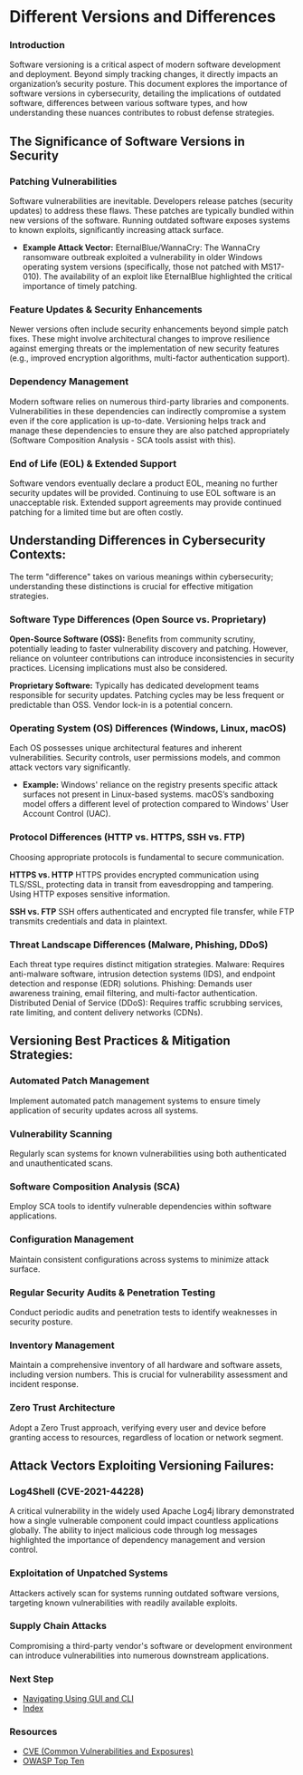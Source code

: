 # Different Versions and Differences
### Introduction
Software versioning is a critical aspect of modern software development and deployment. Beyond simply tracking changes, it directly impacts an organization’s security posture. This document explores the importance of software versions in cybersecurity, detailing the implications of outdated software, differences between various software types, and how understanding these nuances contributes to robust defense strategies.

## The Significance of Software Versions in Security

### Patching Vulnerabilities
Software vulnerabilities are inevitable. Developers release patches (security updates) to address these flaws. These patches are typically bundled within new versions of the software. Running outdated software exposes systems to known exploits, significantly increasing attack surface.
  - **Example Attack Vector:** EternalBlue/WannaCry: The WannaCry ransomware outbreak exploited a vulnerability in older Windows operating system versions (specifically, those not patched with MS17-010). The availability of an exploit like EternalBlue highlighted the critical importance of timely patching.

### Feature Updates & Security Enhancements
Newer versions often include security enhancements beyond simple patch fixes. These might involve architectural changes to improve resilience against emerging threats or the implementation of new security features (e.g., improved encryption algorithms, multi-factor authentication support).

### Dependency Management
Modern software relies on numerous third-party libraries and components. Vulnerabilities in these dependencies can indirectly compromise a system even if the core application is up-to-date. Versioning helps track and manage these dependencies to ensure they are also patched appropriately (Software Composition Analysis - SCA tools assist with this).

### End of Life (EOL) & Extended Support
Software vendors eventually declare a product EOL, meaning no further security updates will be provided. Continuing to use EOL software is an unacceptable risk. Extended support agreements may provide continued patching for a limited time but are often costly.

## Understanding Differences in Cybersecurity Contexts:

The term "difference" takes on various meanings within cybersecurity; understanding these distinctions is crucial for effective mitigation strategies.

### Software Type Differences (Open Source vs. Proprietary)
**Open-Source Software (OSS):** Benefits from community scrutiny, potentially leading to faster vulnerability discovery and patching. However, reliance on volunteer contributions can introduce inconsistencies in security practices. Licensing implications must also be considered.

**Proprietary Software:** Typically has dedicated development teams responsible for security updates. Patching cycles may be less frequent or predictable than OSS. Vendor lock-in is a potential concern.

### Operating System (OS) Differences (Windows, Linux, macOS)
Each OS possesses unique architectural features and inherent vulnerabilities. Security controls, user permissions models, and common attack vectors vary significantly.
  - **Example:** Windows' reliance on the registry presents specific attack surfaces not present in Linux-based systems. macOS’s sandboxing model offers a different level of protection compared to Windows' User Account Control (UAC).

### Protocol Differences (HTTP vs. HTTPS, SSH vs. FTP)
Choosing appropriate protocols is fundamental to secure communication.

**HTTPS vs. HTTP**
HTTPS provides encrypted communication using TLS/SSL, protecting data in transit from eavesdropping and tampering. Using HTTP exposes sensitive information.

**SSH vs. FTP**
SSH offers authenticated and encrypted file transfer, while FTP transmits credentials and data in plaintext.

### Threat Landscape Differences (Malware, Phishing, DDoS)
Each threat type requires distinct mitigation strategies.
Malware: Requires anti-malware software, intrusion detection systems (IDS), and endpoint detection and response (EDR) solutions.
Phishing: Demands user awareness training, email filtering, and multi-factor authentication.
Distributed Denial of Service (DDoS): Requires traffic scrubbing services, rate limiting, and content delivery networks (CDNs).

## Versioning Best Practices & Mitigation Strategies:

### Automated Patch Management
Implement automated patch management systems to ensure timely application of security updates across all systems.

### Vulnerability Scanning
Regularly scan systems for known vulnerabilities using both authenticated and unauthenticated scans.

### Software Composition Analysis (SCA)
Employ SCA tools to identify vulnerable dependencies within software applications.

### Configuration Management
Maintain consistent configurations across systems to minimize attack surface.

### Regular Security Audits & Penetration Testing
Conduct periodic audits and penetration tests to identify weaknesses in security posture.

### Inventory Management
Maintain a comprehensive inventory of all hardware and software assets, including version numbers. This is crucial for vulnerability assessment and incident response.

### Zero Trust Architecture
Adopt a Zero Trust approach, verifying every user and device before granting access to resources, regardless of location or network segment.

## Attack Vectors Exploiting Versioning Failures:

### Log4Shell (CVE-2021-44228)
A critical vulnerability in the widely used Apache Log4j library demonstrated how a single vulnerable component could impact countless applications globally. The ability to inject malicious code through log messages highlighted the importance of dependency management and version control.

### Exploitation of Unpatched Systems
Attackers actively scan for systems running outdated software versions, targeting known vulnerabilities with readily available exploits.

### Supply Chain Attacks
Compromising a third-party vendor's software or development environment can introduce vulnerabilities into numerous downstream applications.

### Next Step
- [Navigating Using GUI and CLI](https://github.com/Sisu-Sus/CyberSec-RoadMap/blob/main/Operating_Systems/Navigating_using_GUI_and_CLI.md)
- [Index](https://github.com/Sisu-Sus/CyberSec-RoadMap/blob/main/index.md)

### Resources
- [CVE (Common Vulnerabilities and Exposures)](https://cve.mitre.org/)
- [OWASP Top Ten](https://owasp.org/top10/)
